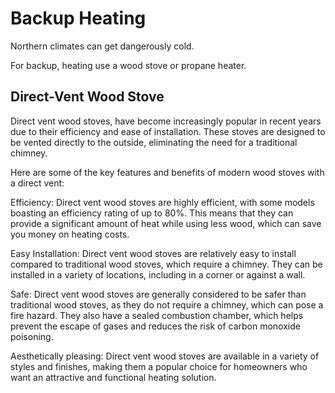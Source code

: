 # Backup Heating

Northern climates can get dangerously cold. 

For backup, heating use a wood stove or propane heater. 

## Direct-Vent Wood Stove

Direct vent wood stoves, have become increasingly popular in recent years due to their efficiency and ease of installation. These stoves are designed to be vented directly to the outside, eliminating the need for a traditional chimney.

Here are some of the key features and benefits of modern wood stoves with a direct vent:

Efficiency: Direct vent wood stoves are highly efficient, with some models boasting an efficiency rating of up to 80%. This means that they can provide a significant amount of heat while using less wood, which can save you money on heating costs.

Easy Installation: Direct vent wood stoves are relatively easy to install compared to traditional wood stoves, which require a chimney. They can be installed in a variety of locations, including in a corner or against a wall.

Safe: Direct vent wood stoves are generally considered to be safer than traditional wood stoves, as they do not require a chimney, which can pose a fire hazard. They also have a sealed combustion chamber, which helps prevent the escape of gases and reduces the risk of carbon monoxide poisoning.

Aesthetically pleasing: Direct vent wood stoves are available in a variety of styles and finishes, making them a popular choice for homeowners who want an attractive and functional heating solution.


